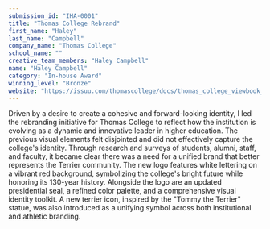 ```yaml
---
submission_id: "IHA-0001"
title: "Thomas College Rebrand"
first_name: "Haley"
last_name: "Campbell"
company_name: "Thomas College"
school_name: ""
creative_team_members: "Haley Campbell"
name: "Haley Campbell"
category: "In-house Award"
winning_level: "Bronze"
website: "https://issuu.com/thomascollege/docs/thomas_college_viewbook_2024-2025"
---
```


Driven by a desire to create a cohesive and forward-looking identity, I led the rebranding initiative for Thomas College to reflect how the institution is evolving as a dynamic and innovative leader in higher education. The previous visual elements felt disjointed and did not effectively capture the college's identity. Through research and surveys of students, alumni, staff, and faculty, it became clear there was a need for a unified brand that better represents the Terrier community. The new logo features white lettering on a vibrant red background, symbolizing the college's bright future while honoring its 130-year history. Alongside the logo are an updated presidential seal, a refined color palette, and a comprehensive visual identity toolkit. A new terrier icon, inspired by the "Tommy the Terrier" statue, was also introduced as a unifying symbol across both institutional and athletic branding.
